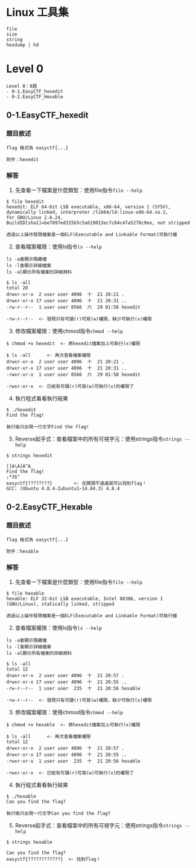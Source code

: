 # Linux 工具集
```
file 
size 
string
hexdump | hd
```
# Level 0
```
Level 0：8題
- 0-1.EasyCTF_hexedit
- 0-2.EasyCTF_Hexable
```
## 0-1.EasyCTF_hexedit
### 題目敘述
```
flag 格式為 easyctf{...}

附件：hexedit
```
### 解答
1. 先查看一下檔案是什麼類型：使用file指令```file --help```
```
$ file hexedit
hexedit: ELF 64-bit LSB executable, x86-64, version 1 (SYSV), dynamically linked, interpreter /lib64/ld-linux-x86-64.so.2, 
for GNU/Linux 2.6.24,   BuildID[sha1]=be7897ed315b5c5a619013ec7c84c47a5278c9ee, not stripped

透過以上操作發現檔案是一個ELF(Executable and Linkable Format)可執行檔
```
2. 查看檔案權限：使用ls指令```ls --help```
```
ls -a會顯示隱藏檔
ls -l會顯示詳細檔案
ls -al顯示所有檔案的詳細資料
```
```
$ ls -all
total 20
drwxr-xr-x  2 user user 4096  十  21 20:21 .
drwxr-xr-x 17 user user 4096  十  21 20:31 ..
-rw-r--r--  1 user user 8566  六  29 01:58 hexedit
   
-rw-r--r--  <- 發現只有可讀(r)可寫(w)權限，缺少可執行(x)權限   
```
3. 修改檔案權限：使用chmod指令```chmod --help```
```   
$ chmod +x hexedit  <- 將hexedit檔案加上可執行(x)權限
   
$ ls -all      <- 再次查看檔案權限
drwxr-xr-x  2 user user 4096  十  21 20:21 .
drwxr-xr-x 17 user user 4096  十  21 20:31 ..
-rwxr-xr-x  1 user user 8566  六  29 01:58 hexedit
   
-rwxr-xr-x  <- 已經有可讀(r)可寫(w)可執行(x)的權限了  
```
4. 執行程式看看執行結果
```
$ ./hexedit
Find the flag!
   
執行後只出現一行文字Find the flag!
```
5. Reverse起手式：查看檔案中的所有可視字元：使用strings指令```strings --help```
```   
$ strings hexedit
   
[]A\A]A^A_
Find the flag!
;*3$"
easyctf{????????}        <- 在開頭不遠處就可以找到flag！
GCC: (Ubuntu 4.8.4-2ubuntu1~14.04.3) 4.8.4
```
## 0-2.EasyCTF_Hexable
### 題目敘述
```
flag 格式為 easyctf{...}

附件：hexable
```
### 解答
1. 先查看一下檔案是什麼類型：使用file指令```file --help```
```
$ file hexable
hexable: ELF 32-bit LSB executable, Intel 80386, version 1 (GNU/Linux), statically linked, stripped

透過以上操作發現檔案是一個ELF(Executable and Linkable Format)可執行檔
```
2. 查看檔案權限：使用ls指令```ls --help```
```
ls -a會顯示隱藏檔
ls -l會顯示詳細檔案
ls -al顯示所有檔案的詳細資料
```
```
$ ls -all
total 12
drwxr-xr-x  2 user user 4096  十  21 20:57 .
drwxr-xr-x 17 user user 4096  十  21 20:55 ..
-rw-r--r--  1 user user  235  十  21 20:56 hexable

-rw-r--r--  <- 發現只有可讀(r)可寫(w)權限，缺少可執行(x)權限 
```
3. 修改檔案權限：使用chmod指令```chmod --help```
```
$ chmod +x hexable  <- 將hexedit檔案加上可執行(x)權限
   
$ ls -all      <- 再次查看檔案權限
total 12
drwxr-xr-x  2 user user 4096  十  21 20:57 .
drwxr-xr-x 17 user user 4096  十  21 20:55 ..
-rwxr-xr-x  1 user user  235  十  21 20:56 hexable

-rwxr-xr-x  <- 已經有可讀(r)可寫(w)可執行(x)的權限了
```
4. 執行程式看看執行結果
```
$ ./hexable
Can you find the flag?

執行後只出現一行文字Can you find the flag?
```
5. Reverse起手式：查看檔案中的所有可視字元：使用strings指令```strings --help```
```
$ strings hexable

Can you find the flag?
easyctf{????????????}  <- 找到flag！
```
